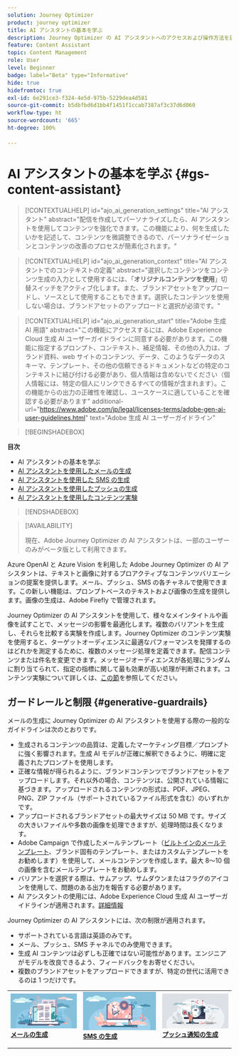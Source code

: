 ```yaml
---
solution: Journey Optimizer
product: journey optimizer
title: AI アシスタントの基本を学ぶ
description: Journey Optimizer の AI アシスタントへのアクセスおよび操作方法を説明します
feature: Content Assistant
topic: Content Management
role: User
level: Beginner
badge: label="Beta" type="Informative"
hide: true
hidefromtoc: true
exl-id: 6e291ce3-f324-4e5d-975b-5229dea4d581
source-git-commit: b5dbfbd6d1bb4f1451f1ccab7387af3c37d6d060
workflow-type: ht
source-wordcount: '665'
ht-degree: 100%

---
```


# AI アシスタントの基本を学ぶ {#gs-content-assistant}

>[!CONTEXTUALHELP]
>id="ajo_ai_generation_settings"
>title="AI アシスタント"
>abstract="配信を作成してパーソナライズしたら、AI アシスタントを使用してコンテンツを強化できます。この機能により、何を生成したいかを記述して、コンテンツを微調整できるので、パーソナライゼーションとコンテンツの改善のプロセスが簡素化されます。"


>[!CONTEXTUALHELP]
>id="ajo_ai_generation_context"
>title="AI アシスタントでのコンテキストの定義"
>abstract="選択したコンテンツをコンテンツ生成の入力として使用するには、「**オリジナルコンテンツを使用**」切替スイッチをアクティブ化します。また、ブランドアセットをアップロードし、ソースとして使用することもできます。選択したコンテンツを使用しない場合は、ブランドアセットのアップロードと選択が必須です。"


>[!CONTEXTUALHELP]
>id="ajo_ai_generation_start"
>title="Adobe 生成 AI 用語"
>abstract="この機能にアクセスするには、Adobe Experience Cloud 生成 AI ユーザーガイドラインに同意する必要があります。この機能に指定するプロンプト、コンテキスト、補足情報、その他の入力は、ブランド資料、web サイトのコンテンツ、データ、このようなデータのスキーマ、テンプレート、その他の信頼できるドキュメントなどの特定のコンテキストに結び付ける必要があり、個人情報は含めないでください（個人情報には、特定の個人にリンクできるすべての情報が含まれます）。この機能からの出力の正確性を確認し、ユースケースに適していることを確認する必要があります"
>additional-url="https://www.adobe.com/jp/legal/licenses-terms/adobe-gen-ai-user-guidelines.html" text="Adobe 生成 AI ユーザーガイドライン"

>[!BEGINSHADEBOX]

**目次**

* AI アシスタントの基本を学ぶ
* [AI アシスタントを使用したメールの生成](generative-email.md)
* [AI アシスタントを使用した SMS の生成](generative-sms.md)
* [AI アシスタントを使用したプッシュの生成](generative-push.md)
* [AI アシスタントを使用したコンテンツ実験](generative-experimentation.md)

>[!ENDSHADEBOX]

>[!AVAILABILITY]
>
>現在、Adobe Journey Optimizer の AI アシスタントは、一部のユーザーのみがベータ版として利用できます。

Azure OpenAI と Azure Vision を利用した Adobe Journey Optimizer の AI アシスタントは、テキストと画像に対するプロアクティブなコンテンツバリエーションの提案を提供します。メール、プッシュ、SMS の各チャネルで使用できます。この新しい機能は、プロンプトベースのテキストおよび画像の生成を提供します。画像の生成は、Adobe Firefly で管理されます。

Journey Optimizer の AI アシスタントを使用して、様々なメインタイトルや画像を試すことで、メッセージの影響を最適化します。複数のバリアントを生成し、それらを比較する実験を作成します。Journey Optimizer のコンテンツ実験を使用すると、ターゲットオーディエンスに最適なパフォーマンスを発揮するのはどれかを測定するために、複数のメッセージ処理を定義できます。配信コンテンツまたは件名を変更できます。メッセージオーディエンスが各処理にランダムに割り当てられて、指定の指標に関して最も効果が高い処理が判断されます。コンテンツ実験について詳しくは、[この節](../content-management/content-experiment.md)を参照してください。

## ガードレールと制限 {#generative-guardrails}

メールの生成に Journey Optimizer の AI アシスタントを使用する際の一般的なガイドラインは次のとおりです。

* 生成されるコンテンツの品質は、定義したマーケティング目標／プロンプトに強く影響されます。生成 AI モデルが正確に解釈できるように、明確に定義されたプロンプトを使用します。 
* 正確な情報が得られるように、ブランドコンテンツでブランドアセットをアップロードします。それ以外の場合、コンテンツは、公開されている情報に基づきます。アップロードされるコンテンツの形式は、PDF、JPEG、PNG、ZIP ファイル（サポートされているファイル形式を含む）のいずれかです。
* アップロードされるブランドアセットの最大サイズは 50 MB です。サイズの大きいファイルや多数の画像を処理できますが、処理時間は長くなります。
* Adobe Campaign で作成したメールテンプレート（[ビルトインのメールテンプレート](../email/use-email-templates.md)、ブランド固有のテンプレート、またはカスタムテンプレートをお勧めします）を使用して、メールコンテンツを作成します。最大 8〜10 個の画像を含むメールテンプレートをお勧めします。
* バリアントを選択する際は、サムアップ、サムダウンまたはフラグのアイコンを使用して、問題のある出力を報告する必要があります。
* AI アシスタントの使用には、Adobe Experience Cloud 生成 AI ユーザーガイドラインが適用されます。[詳細情報](https://www.adobe.com/jp/legal/licenses-terms/adobe-gen-ai-user-guidelines.html)

Journey Optimizer の AI アシスタントには、次の制限が適用されます。

* サポートされている言語は英語のみです。
* メール、プッシュ、SMS チャネルでのみ使用できます。
* 生成 AI コンテンツは必ずしも正確ではない可能性があります。エンジニアがモデルを改良できるよう、フィードバックをお寄せください。
* 複数のブランドアセットをアップロードできますが、特定の世代に活用できるのは 1 つだけです。

<table style="table-layout:fixed"><tr style="border: 0;">
<td>
<a href="generative-email.md">
<img alt="メールの生成" src="assets/do-not-localize/text-genai.jpeg">
</a>
<div>
<a href="generative-email.md"><strong>メールの生成</strong></a>
</div>
<p>
</td>
<td>
<a href="generative-sms.md">
<img alt="SMS の生成" src="assets/do-not-localize/image-genai.jpeg">
</a>
<div><a href="generative-sms.md"><strong>SMS の生成</strong>
</div>
<p>
</td>
<td>
<a href="generative-push.md">
<img alt="プッシュの生成" src="assets/do-not-localize/email-genai.jpeg">
</a>
<div>
<a href="generative-push.md"><strong>プッシュ通知の生成</strong></a>
</div>
<p></td>
</tr></table>
